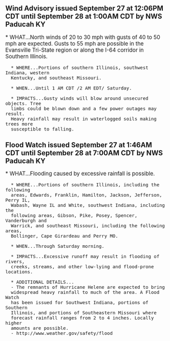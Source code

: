 <p>
   <h2>Wind Advisory issued September 27 at 12:06PM CDT until September 28 at 1:00AM CDT by NWS Paducah KY</h2>
   <div style="font-size:120%">* WHAT...North winds of 20 to 30 mph with gusts of 40 to 50 mph are
      expected. Gusts to 55 mph are possible in the Evansville Tri-State
      region or along the I-64 corridor in Southern Illinois.
      
      * WHERE...Portions of southern Illinois, southwest Indiana, western
      Kentucky, and southeast Missouri.
      
      * WHEN...Until 1 AM CDT /2 AM EDT/ Saturday.
      
      * IMPACTS...Gusty winds will blow around unsecured objects. Tree
      limbs could be blown down and a few power outages may result.
      Heavy rainfall may result in waterlogged soils making trees more
      susceptible to falling.
   </div>
</p>
<p>
   <h2>Flood Watch issued September 27 at 1:46AM CDT until September 28 at 7:00AM CDT by NWS Paducah KY</h2>
   <div style="font-size:120%">* WHAT...Flooding caused by excessive rainfall is possible.
      
      * WHERE...Portions of southern Illinois, including the following
      areas, Edwards, Franklin, Hamilton, Jackson, Jefferson, Perry IL,
      Wabash, Wayne IL and White, southwest Indiana, including the
      following areas, Gibson, Pike, Posey, Spencer, Vanderburgh and
      Warrick, and southeast Missouri, including the following areas,
      Bollinger, Cape Girardeau and Perry MO.
      
      * WHEN...Through Saturday morning.
      
      * IMPACTS...Excessive runoff may result in flooding of rivers,
      creeks, streams, and other low-lying and flood-prone locations.
      
      * ADDITIONAL DETAILS...
      - The remnants of Hurricane Helene are expected to bring
      widespread heavy rainfall to much of the area. A Flood Watch
      has been issued for Southwest Indiana, portions of Southern
      Illinois, and portions of Southeastern Missouri where
      forecast rainfall ranges from 2 to 4 inches. Locally higher
      amounts are possible.
      - http://www.weather.gov/safety/flood
   </div>
</p>